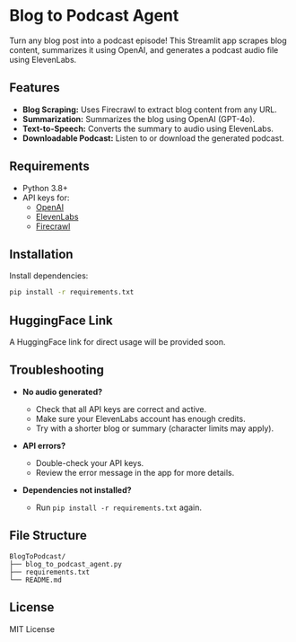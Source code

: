# Blog to Podcast Agent

Turn any blog post into a podcast episode! This Streamlit app scrapes blog content, summarizes it using OpenAI, and generates a podcast audio file using ElevenLabs.

## Features

- **Blog Scraping:** Uses Firecrawl to extract blog content from any URL.
- **Summarization:** Summarizes the blog using OpenAI (GPT-4o).
- **Text-to-Speech:** Converts the summary to audio using ElevenLabs.
- **Downloadable Podcast:** Listen to or download the generated podcast.

## Requirements

- Python 3.8+
- API keys for:
  - [OpenAI](https://platform.openai.com/)
  - [ElevenLabs](https://elevenlabs.io/)
  - [Firecrawl](https://firecrawl.dev/)

## Installation

Install dependencies:
```bash
pip install -r requirements.txt
```

## HuggingFace Link

A HuggingFace link for direct usage will be provided soon.

## Troubleshooting

- **No audio generated?**
  - Check that all API keys are correct and active.
  - Make sure your ElevenLabs account has enough credits.
  - Try with a shorter blog or summary (character limits may apply).

- **API errors?**
  - Double-check your API keys.
  - Review the error message in the app for more details.

- **Dependencies not installed?**
  - Run `pip install -r requirements.txt` again.

## File Structure

```
BlogToPodcast/
├── blog_to_podcast_agent.py
├── requirements.txt
└── README.md
```

## License

MIT License
